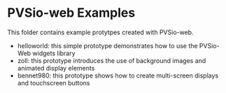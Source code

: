 PVSio-web Examples
=========

This folder contains example protytpes created with PVSio-web.
- helloworld: this simple prototype demonstrates how to use the PVSio-Web widgets library
- zoll: this prototype introduces the use of background images and animated display elements
- bennet980: this prototype shows how to create multi-screen displays and touchscreen buttons
